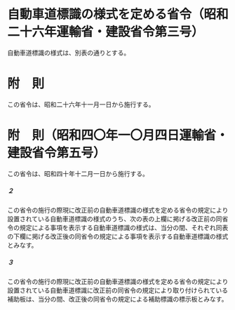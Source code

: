 # 自動車道標識の様式を定める省令（昭和二十六年運輸省・建設省令第三号）
自動車道標識の様式は、別表の通りとする。
# 附　則
この省令は、昭和二十六年十一月一日から施行する。
# 附　則（昭和四〇年一〇月四日運輸省・建設省令第五号）
この省令は、昭和四十年十二月一日から施行する。
##### ２
この省令の施行の際現に改正前の自動車道標識の様式を定める省令の規定により設置されている自動車道標識の様式のうち、次の表の上欄に掲げる改正前の同省令の規定による事項を表示する自動車道標識の様式は、当分の間、それぞれ同表の下欄に掲げる改正後の同省令の規定による事項を表示する自動車道標識の様式とみなす。
##### ３
この省令の施行の際現に改正前の自動車道標識の様式を定める省令の規定により設置されている自動車道標識に改正前の同省令の規定により取り付けられている補助板は、当分の間、改正後の同省令の規定による補助標識の標示板とみなす。
